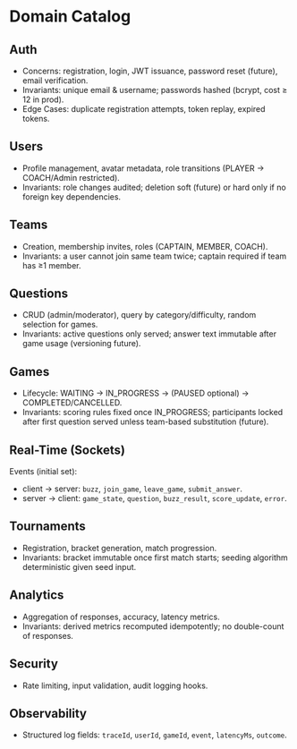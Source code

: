 # Domain Catalog

## Auth
- Concerns: registration, login, JWT issuance, password reset (future), email verification.
- Invariants: unique email & username; passwords hashed (bcrypt, cost ≥ 12 in prod).
- Edge Cases: duplicate registration attempts, token replay, expired tokens.

## Users
- Profile management, avatar metadata, role transitions (PLAYER → COACH/Admin restricted).
- Invariants: role changes audited; deletion soft (future) or hard only if no foreign key dependencies.

## Teams
- Creation, membership invites, roles (CAPTAIN, MEMBER, COACH).
- Invariants: a user cannot join same team twice; captain required if team has ≥1 member.

## Questions
- CRUD (admin/moderator), query by category/difficulty, random selection for games.
- Invariants: active questions only served; answer text immutable after game usage (versioning future).

## Games
- Lifecycle: WAITING → IN_PROGRESS → (PAUSED optional) → COMPLETED/CANCELLED.
- Invariants: scoring rules fixed once IN_PROGRESS; participants locked after first question served unless team-based substitution (future).

## Real-Time (Sockets)
Events (initial set):
- client → server: `buzz`, `join_game`, `leave_game`, `submit_answer`.
- server → client: `game_state`, `question`, `buzz_result`, `score_update`, `error`.

## Tournaments
- Registration, bracket generation, match progression.
- Invariants: bracket immutable once first match starts; seeding algorithm deterministic given seed input.

## Analytics
- Aggregation of responses, accuracy, latency metrics.
- Invariants: derived metrics recomputed idempotently; no double-count of responses.

## Security
- Rate limiting, input validation, audit logging hooks.

## Observability
- Structured log fields: `traceId`, `userId`, `gameId`, `event`, `latencyMs`, `outcome`.
